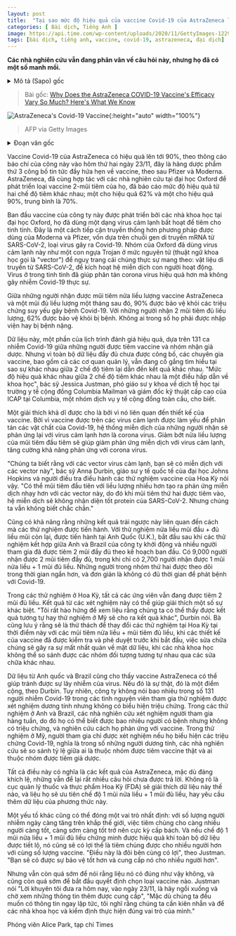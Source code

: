 ```yaml
---
layout: post
title:  "Tại sao mức độ hiệu quả của vaccine Covid-19 của AstraZeneca lại biến động nhiều như vậy? Đây là những gì chúng ta biết."
categories: [ Bài dịch, Tiếng Anh ]
image: https://api.time.com/wp-content/uploads/2020/11/GettyImages-1229753927.jpg
tags: [bài dịch, tiếng anh, vaccine, covid-19, astrazeneca, đại dịch]
---
```


**Các nhà nghiên cứu vẫn đang phân vân về câu hỏi này, nhưng họ đã có một số manh mối.**

<details>
  <summary>Mô tả (Sapo) gốc</summary>
  <p>Researchers are still puzzling over that question, but they have some clues</p>
</details>

> Bài gốc: [Why Does the AstraZeneca COVID-19 Vaccine's Efficacy Vary So Much? Here's What We Know](https://time.com/5915055/astrazeneca-covid-vaccine/)

![AstraZeneca's Covid-19 Vaccine](https://api.time.com/wp-content/uploads/2020/11/GettyImages-1229753927.jpg){:height="auto" width="100%"}
> AFP via Getty Images

<details>
  <summary>Đoạn văn gốc</summary>
  <p>AstraZeneca’s COVID-19 vaccine is up to 90% effective, the company said Monday in a press release, making it the third pharmaceutical firm to report promising vaccine news, following Pfizer and Moderna. AstraZeneca, which partnered with University of Oxford researchers to develop its two-dose vaccine, reported efficacy from two different dosing regimens; one led to 62% efficacy and another to 90%, with an average, the company says, of 70%.</p>
  <p>The company’s vaccine was initially developed by Oxford scientists, who started with a disabled cold virus that commonly infects chimpanzees. It’s a more traditional approach than the strategy used by Moderna and Pfizer, both of which relied on the genetic mRNA code from SARS-CoV-2, the virus that causes COVID-19. The Oxford team used the cold virus as a molecular Trojan horse (technically known as a “vector”) to disguise the true payload: material from SARS-CoV-2, which triggers the human immune system into action. The chimp virus helps to deliver the coronavirus more efficiently without causing actual COVID-19.</p>
  <p>Among people who received a half dose of the AstraZeneca vaccine, and then a full dose about a month later, about 90% were protected from symptomatic COVID-19 illness. Among those getting two full doses of vaccine a month apart, 62% were protected from getting sick. None of the people receiving either regimen were hospitalized or became severely ill.</p>
  <p>The data, part of a scheduled efficacy review, are based on 131 cases of COVID-19 among both the vaccinated and placebo groups. But because the full set of data has not been published, vaccine experts—including regulators—are still trying to figure out why the different regimens led to different results. “The different levels of efficacy with two different dosing regimens is scientifically intriguing,” says Dr. Jessica Justman, associate professor of medicine in epidemiology at Columbia Mailman School of Public Health and senior technical director of ICAP at Columbia, a global public health services group.</p>
  <p>One possible explanation relates to the vaccine’s design. Because it relies on a weakened cold virus to deliver the COVID-19 viral material, recipients’ immune systems may actually be mounting a response to the cold virus rather than the coronavirus. Halving the first dose helps to dampen this immune response to the cold virus, possibly increasing the response to the coronavirus.</p>
  <p>“We know with other [cold] virus vectors you do get immunity to the vector,” says Dr. Anna Durbin, professor of international health at Johns Hopkins University and an investigator running one of the U.S. COVID-19 vaccine trials. “It may be that the higher [first] dose induced more immunity against the vector so when the second dose came in, it didn’t express the [SARS-CoV-2] protein as well. But we don’t know that yet.”</p>
  <p>It’s also possible that the discordant results have something to do with the way the trials were conducted. Testing of the half dose+full dose regimen, which was done in the U.K., began after the company’s combined U.K.-Brazil trials had started and many participants already received the originally planned two full doses. Fewer people received the former combination—nearly 9,000 people received two full doses, while only 2,700 received the half dose+full dose regimen. Those in the latter group have been followed for a shorter period of time, and simply may not have had enough time to develop COVID-19.</p>
  <p>In the U.S. trials, however, all participants are still receiving two full doses of vaccine. Results from those tests could help to explain some of the discrepancy. “I will be very interested to see if we are going to see the same results or different results from the [U.S.] trial,” Durbin says. She also notes that it would be challenging to change the U.S. trials at this point to include a half-dose+full dose regimen—the vaccine trial design was vetted and approved before they began, and modifying them would potentially compromise the data, as scientists would no longer be comparing similar groups of people across different sites.</p>
  <p>The U.K. and Brazil data also suggest that the AstraZeneca vaccine may be helping to prevent transmission of the virus. If true, that would be an “added bonus,” says Durbin. However, the company did not say how many of the 131 confirmed COVID-19 cases among trial participants tested positive but experienced no symptoms. In the U.K. and Brazil studies, the researchers tested volunteers weekly, so they could understand how many people developed asymptomatic disease, and study them for their response to the vaccine. In the U.S. study, people are only tested if they develop COVID-19 symptoms, meaning that among those who are positive, researchers are comparing how sick the vaccinated people get to how ill those receiving placebo get.</p>
  <p>All of which means that the AstraZeneca results, while encouraging, leave a lot of unanswered questions. It’s not clear how the U.S. Food and Drug Administration (FDA) will interpret the data, and whether it will recommend the half dose+full dose regimen, or require more data to be collected about that approach.</p>
  <p>One factor that may play a role: with infections continuing to rise around the world, it’s becoming critical to vaccinate as many people as possible, as quickly as possible. And if the half dose+full dose regimen proves more effective when the final data are revealed, then it also has the advantage of immunizing more people with the same amount of vaccine. “It’s a win-win,” says Justman. “You get better protection and provide it to more people.”</p>
  <p>But it’s still too early to tell whether that’s the case, and also too early to start making decisions about which vaccine you might choose if given the option. “The advice I would give today, on Nov. 23, is to sit back and wait and see what additional information comes out,” says Justman. “As much as we want all the information right now, I think we need to just be patient and let things play out through proper scientific and regulatory channels.”</p>
</details>

Vaccine Covid-19 của AstraZeneca có hiệu quả lên tới 90%, theo thông cáo báo chí của công này vào hôm thứ hai ngày 23/11, đây là hãng dược phẩm thứ 3 công bố tin tức đầy hứa hẹn về vaccine, theo sau Pfizer và Moderna. AstraZeneca, đã cùng hợp tác với các nhà nghiên cứu tại đại học Oxford để phát triển loại vaccine 2-mũi tiêm của họ, đã báo cáo mức độ hiệu quả từ hai chế độ tiêm khác nhau; một cho hiệu quả 62% và một cho hiệu quả 90%, trung bình là 70%.

Ban đầu vaccine của công ty này được phát triển bởi các nhà khoa học tại đại học Oxford, họ đã dùng một dạng virus cảm lạnh bất hoạt để tiêm cho tinh tinh. Đây là một cách tiếp cận truyền thống hơn phương pháp được dùng của Moderna và Pfizer, vốn dựa trên chuỗi gen di truyền mRNA từ SARS-CoV-2, loại virus gây ra Covid-19. Nhóm của Oxford đã dùng virus cảm lạnh này như một con ngựa Trojan ở mức nguyên tử (thuật ngữ khoa học gọi là "vector") để nguỵ trang cái chúng thực sự mang theo: vật liệu di truyền từ SARS-CoV-2, để kích hoạt hệ miễn dịch con người hoạt động. Virus ở trong tinh tinh đã giúp phân tán corona virus hiệu quả hơn mà không gây nhiễm Covid-19 thực sự.

Giữa những người nhận được mũi tiêm nửa liều lượng vaccine AstraZeneca và một mũi đủ liều lượng một tháng sau đó, 90% được bảo vệ khỏi các triệu chứng suy yếu gây bệnh Covid-19. Với những người nhận 2 mũi tiêm đủ liều lượng, 62% được bảo vệ khỏi bị bệnh. Không ai trong số họ phải được nhập viện hay bị bệnh nặng.

Dữ liệu này, một phần của lịch trình đánh giá hiệu quả, dựa trên 131 ca nhiễm Covid-19 giữa những người được tiêm vaccine và nhóm nhận giả dược. Nhưng vì toàn bộ dữ liệu đầy đủ chưa được công bố, các chuyên gia vaccine, bao gồm cả các cơ quan quản lý, vẫn đang cố gắng tìm hiểu tại sao sự khác nhau giữa 2 chế độ tiêm lại dẫn đến kết quả khác nhau. "Mức độ hiệu quả khác nhau giữa 2 chế độ tiêm khác nhau là một điều hấp dẫn về khoa học", bác sỹ Jessica Justman, phó giáo sư y khoa về dịch tễ học tại trường y tế cộng đồng Columbia Mailman và giám đốc kỹ thuật cấp cao của ICAP tại Columbia, một nhóm dịch vụ y tế cộng đồng toàn cầu, cho biết.

Một giải thích khả dĩ được cho là bởi vì nó liên quan đến thiết kế của vaccine. Bởi vì vaccine được trên các virus cảm lạnh được làm yếu để phân tán các vật chất của Covid-19, hệ thống miễn dịch của những người nhận sẽ phản ứng lại với virus cảm lạnh hơn là corona virus. Giảm bớt nửa liều lượng của mũi tiêm đầu tiêm sẽ giúp giảm phản ứng miễn dịch với virus cảm lạnh, tăng cường khả năng phản ứng với corona virus.

"Chúng ta biết rằng với các vector virus cảm lạnh, bạn sẽ có miễn dịch với các vector này", bác sỹ Anna Durbin, giáo sư y tế quốc tế của đại học Johns Hopkins và người điều tra điều hành các thử nghiệm vaccine của Hoa Kỳ nói vậy. "Có thể mũi tiêm đầu tiên với liều lượng nhiều hơn tạo ra phản ứng miễn dịch nhạy hơn với các vector này, do đó khi mũi tiêm thứ hai được tiêm vào, hệ miễn dịch sẽ không nhận diện tốt protein của SARS-CoV-2. Nhưng chúng ta vẫn không biết chắc chắn."

Cũng có khả năng rằng những kết quả trái ngược này liên quan đến cách mà các thử nghiệm được tiến hành. Với thử nghiệm nửa liều mũi đầu + đủ liều mũi còn lại, được tiến hành tại Anh Quốc (U.K.), bắt đầu sau khi các thử nghiệm kết hợp giữa Anh và Brazil của công ty khởi động và nhiều người tham gia đã được tiêm 2 mũi đầy đủ theo kế hoạch ban đầu. Có 9,000 người nhận được 2 mũi tiêm đầy đủ, trong khi chỉ có 2,700 người nhận được 1 mũi nửa liều + 1 mũi đủ liều. Những người trong nhóm thứ hai được theo dõi trong thời gian ngắn hơn, và đơn giản là không có đủ thời gian để phát bệnh với Covid-19.

Trong các thử nghiệm ở Hoa Kỳ, tất cả các ứng viên vẫn đang được tiêm 2 mũi đủ liều. Kết quả từ các xét nghiệm này có thể giúp giải thích một số sự khác biệt. "Tôi rất hào hứng để xem liệu rằng chúng ta có thể thấy được kết quả tương tự hay thử nghiệm ở Mỹ sẽ cho ra kết quả khác", Durbin nói. Bà cũng lưu ý rằng sẽ là thử thách để thay đổi các thử nghiệm tại Hoa Kỳ tại thời điểm này với các mũi tiêm nửa liều + mũi tiêm đủ liều, khi các thiết kế của vaccine đã được kiểm tra và phê duyệt trước khi bắt đầu, việc sửa chữa chúng sẽ gây ra sự mất nhất quán về mặt dữ liệu, khi các nhà khoa học không thể so sánh được các nhóm đối tượng tương tự nhau qua các sửa chữa khác nhau.

Dữ liệu từ Anh quốc và Brazil cũng cho thấy vaccine AstraZeneca có thể giúp tránh được sự lây nhiễm của virus. Nếu đó là sự thật, đó là một điểm cộng, theo Durbin. Tuy nhiên, công ty không nói bao nhiêu trong số 131 người nhiễm Covid-19 trong các tình nguyện viên tham gia thử nghiệm được xét nghiệm dương tính nhưng không có biểu hiện triệu chứng. Trong các thử nghiệm ở Anh và Brazil, các nhà nghiên cứu xét nghiệm người tham gia hàng tuần, do đó họ có thể biết được bao nhiêu người có bệnh nhưng không có triệu chứng, và nghiên cứu cách họ phản ứng với vaccine. Trong thử nghiệm ở Mỹ, người tham gia chỉ được xét nghiệm nếu họ biểu hiện các triệu chứng Covid-19, nghĩa là trong số những người dương tính, các nhà nghiên cứu sẽ so sánh tỷ lệ giữa ai là thuộc nhóm được tiêm vaccine thật và ai thuộc nhóm được tiêm giả dược.

Tất cả điều này có nghĩa là các kết quả của AstraZeneca, mặc dù đáng khích lệ, những vẫn để lại rất nhiều câu hỏi chưa được trả lời. Không rõ là cục quản lý thuốc và thực phẩm Hoa Kỳ (FDA) sẽ giải thích dữ liệu này thế nào, và liệu họ sẽ ưu tiên chế độ 1 mũi nửa liều + 1 mũi đủ liều, hay yêu cầu thêm dữ liệu của phương thức này.

Một yếu tố khác cũng có thể đóng một vai trò nhất định: với số lượng người nhiễm ngày càng tăng trên khắp thế giới, việc tiêm chủng cho càng nhiều người càng tốt, càng sớm càng tốt trở nên cực kỳ cấp bách. Và nếu chế độ 1 mũi nửa liều + 1 mũi đủ liều chứng minh được hiệu quả khi toàn bộ dữ liệu được tiết lộ, nó cũng sẽ có lợi thế là tiêm chủng được cho nhiều người hơn với cùng số lượng vaccine. "Điều này là đôi bên cùng có lợi", theo Justman. "Bạn sẽ có được sự bảo vệ tốt hơn và cung cấp nó cho nhiều người hơn".

Nhưng vẫn còn quá sớm để nói rằng liệu nó có đúng như vậy không, và cũng còn quá sớm để bắt đầu quyết định chọn loại vaccine nào. Justman nói "Lời khuyên tôi đưa ra hôm nay, vào ngày 23/11, là hãy ngồi xuống và chờ xem những thông tin thêm được cung cấp", "Mặc dù chúng ta đều muốn có thông tin ngay lập tức, tôi nghĩ rằng chúng ta cần kiên nhẫn và để các nhà khoa học và kiểm định thực hiện đúng vai trò của mình."

Phóng viên Alice Park, tạp chí Times
